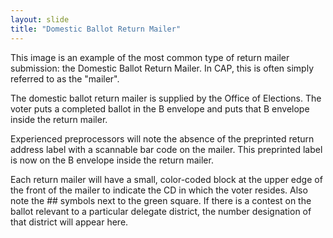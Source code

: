 ```yaml
---
layout: slide
title: "Domestic Ballot Return Mailer"
---
```


This image is an example of the most common type of return mailer submission:  the Domestic Ballot Return Mailer. In CAP, this is often simply referred to as the "mailer". 

The domestic ballot return mailer is supplied by the Office of Elections.  The voter puts a completed ballot in the B envelope and puts that B envelope inside the return mailer.  

Experienced preprocessors will note the absence of the preprinted return address label with a scannable bar code on the mailer.   This preprinted label is now on the B envelope inside the return mailer. 

Each return mailer will have a small, color-coded block at the upper edge of the front of the mailer to indicate the CD in which the voter resides.  Also note the ## symbols next to the green square.  If there is a contest on the ballot relevant to a particular delegate district, the number designation of that district will appear here. 